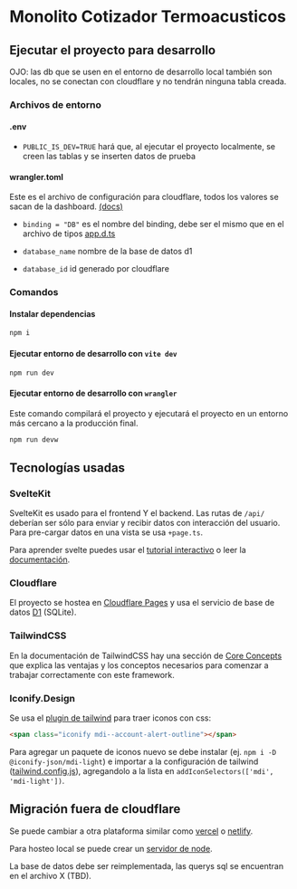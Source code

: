# Monolito Cotizador Termoacusticos

## Ejecutar el proyecto para desarrollo

OJO: las db que se usen en el entorno de desarrollo local también son locales, no se conectan con cloudflare y no tendrán ninguna tabla creada.

### Archivos de entorno

#### .env

- `PUBLIC_IS_DEV=TRUE` hará que, al ejecutar el proyecto localmente, se creen las tablas y se inserten datos de prueba

#### wrangler.toml

Este es el archivo de configuración para cloudflare, todos los valores se sacan de la dashboard. [(docs)](https://developers.cloudflare.com/pages/functions/bindings/#d1-databases)

- `binding = "DB"` es el nombre del binding, debe ser el mismo que en el archivo de tipos [app.d.ts](./src/app.d.ts)

- `database_name` nombre de la base de datos d1

- `database_id` id generado por cloudflare

### Comandos

#### Instalar dependencias

```bash
npm i
```

#### Ejecutar entorno de desarrollo con `vite dev`

```bash
npm run dev
```

#### Ejecutar entorno de desarrollo con `wrangler`

Este comando compilará el proyecto y ejecutará el proyecto en un entorno más cercano a la producción final.

```bash
npm run devw
```

## Tecnologías usadas

### SvelteKit

SvelteKit es usado para el frontend Y el backend. Las rutas de `/api/` deberían ser sólo para enviar y recibir datos con interacción del usuario. Para pre-cargar datos en una vista se usa `+page.ts`.

Para aprender svelte puedes usar el [tutorial interactivo](https://learn.svelte.dev/tutorial/welcome-to-svelte) o leer la [documentación](https://svelte.dev/docs/introduction).

### Cloudflare

El proyecto se hostea en [Cloudflare Pages](https://developers.cloudflare.com/pages/) y usa el servicio de base de datos [D1](https://developers.cloudflare.com/d1/) (SQLite).

### TailwindCSS

En la documentación de TailwindCSS hay una sección de [Core Concepts](https://tailwindcss.com/docs/utility-first) que explica las ventajas y los conceptos necesarios para comenzar a trabajar correctamente con este framework.

### Iconify.Design

Se usa el [plugin de tailwind](https://iconify.design/docs/usage/css/tailwind/iconify/) para traer iconos con css:

```html
<span class="iconify mdi--account-alert-outline"></span>
```

Para agregar un paquete de iconos nuevo se debe instalar (ej. `npm i -D @iconify-json/mdi-light`) e importar a la configuración de tailwind ([tailwind.config.js](./tailwind.config.js)), agregandolo a la lista en `addIconSelectors(['mdi', 'mdi-light'])`.

## Migración fuera de cloudflare

Se puede cambiar a otra plataforma similar como [vercel](https://vercel.com) o [netlify](https://netlify.com).

Para hosteo local se puede crear un [servidor de node](https://kit.svelte.dev/docs/adapter-node).

La base de datos debe ser reimplementada, las querys sql se encuentran en el archivo X (TBD).
